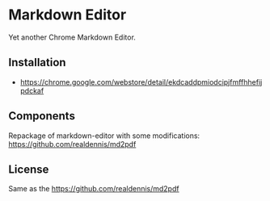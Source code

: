 # Markdown Editor

Yet another Chrome Markdown Editor.

## Installation

* https://chrome.google.com/webstore/detail/ekdcaddpmiodcipjfmffhhefijpdckaf

## Components

Repackage of markdown-editor with some modifications: https://github.com/realdennis/md2pdf

## License

Same as the https://github.com/realdennis/md2pdf
